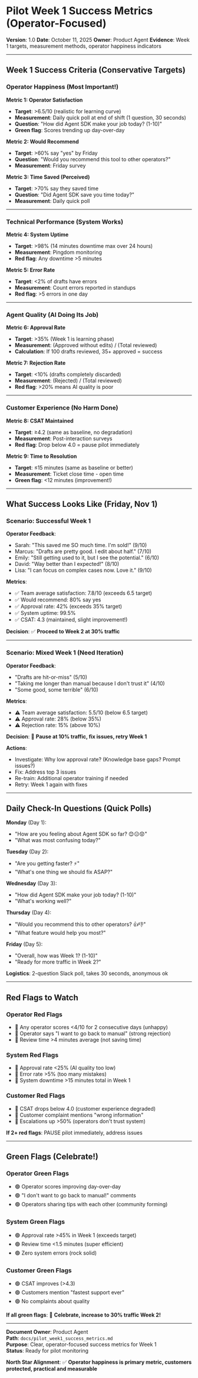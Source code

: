 # Pilot Week 1 Success Metrics (Operator-Focused)

**Version**: 1.0
**Date**: October 11, 2025
**Owner**: Product Agent
**Evidence**: Week 1 targets, measurement methods, operator happiness indicators

---

## Week 1 Success Criteria (Conservative Targets)

### Operator Happiness (Most Important!)

**Metric 1: Operator Satisfaction**
- **Target**: >6.5/10 (realistic for learning curve)
- **Measurement**: Daily quick poll at end of shift (1 question, 30 seconds)
- **Question**: "How did Agent SDK make your job today? (1-10)"
- **Green flag**: Scores trending up day-over-day

**Metric 2: Would Recommend**
- **Target**: >60% say "yes" by Friday
- **Question**: "Would you recommend this tool to other operators?"
- **Measurement**: Friday survey

**Metric 3: Time Saved (Perceived)**
- **Target**: >70% say they saved time
- **Question**: "Did Agent SDK save you time today?"
- **Measurement**: Daily quick poll

---

### Technical Performance (System Works)

**Metric 4: System Uptime**
- **Target**: >98% (14 minutes downtime max over 24 hours)
- **Measurement**: Pingdom monitoring
- **Red flag**: Any downtime >5 minutes

**Metric 5: Error Rate**
- **Target**: <2% of drafts have errors
- **Measurement**: Count errors reported in standups
- **Red flag**: >5 errors in one day

---

### Agent Quality (AI Doing Its Job)

**Metric 6: Approval Rate**
- **Target**: >35% (Week 1 is learning phase)
- **Measurement**: (Approved without edits) / (Total reviewed)
- **Calculation**: If 100 drafts reviewed, 35+ approved = success

**Metric 7: Rejection Rate**
- **Target**: <10% (drafts completely discarded)
- **Measurement**: (Rejected) / (Total reviewed)
- **Red flag**: >20% means AI quality is poor

---

### Customer Experience (No Harm Done)

**Metric 8: CSAT Maintained**
- **Target**: ≥4.2 (same as baseline, no degradation)
- **Measurement**: Post-interaction surveys
- **Red flag**: Drop below 4.0 = pause pilot immediately

**Metric 9: Time to Resolution**
- **Target**: ≤15 minutes (same as baseline or better)
- **Measurement**: Ticket close time - open time
- **Green flag**: <12 minutes (improvement!)

---

## What Success Looks Like (Friday, Nov 1)

### Scenario: Successful Week 1

**Operator Feedback**:
- Sarah: "This saved me SO much time. I'm sold!" (9/10)
- Marcus: "Drafts are pretty good. I edit about half." (7/10)
- Emily: "Still getting used to it, but I see the potential." (6/10)
- David: "Way better than I expected!" (8/10)
- Lisa: "I can focus on complex cases now. Love it." (9/10)

**Metrics**:
- ✅ Team average satisfaction: 7.8/10 (exceeds 6.5 target)
- ✅ Would recommend: 80% say yes
- ✅ Approval rate: 42% (exceeds 35% target)
- ✅ System uptime: 99.5%
- ✅ CSAT: 4.3 (maintained, slight improvement!)

**Decision**: ✅ **Proceed to Week 2 at 30% traffic**

---

### Scenario: Mixed Week 1 (Need Iteration)

**Operator Feedback**:
- "Drafts are hit-or-miss" (5/10)
- "Taking me longer than manual because I don't trust it" (4/10)
- "Some good, some terrible" (6/10)

**Metrics**:
- ⚠️ Team average satisfaction: 5.5/10 (below 6.5 target)
- ⚠️ Approval rate: 28% (below 35%)
- ⚠️ Rejection rate: 15% (above 10%)

**Decision**: 🔄 **Pause at 10% traffic, fix issues, retry Week 1**

**Actions**:
- Investigate: Why low approval rate? (Knowledge base gaps? Prompt issues?)
- Fix: Address top 3 issues
- Re-train: Additional operator training if needed
- Retry: Week 1 again with fixes

---

## Daily Check-In Questions (Quick Polls)

**Monday** (Day 1):
- "How are you feeling about Agent SDK so far? 😊😐😟"
- "What was most confusing today?"

**Tuesday** (Day 2):
- "Are you getting faster? ⚡"
- "What's one thing we should fix ASAP?"

**Wednesday** (Day 3):
- "How did Agent SDK make your job today? (1-10)"
- "What's working well?"

**Thursday** (Day 4):
- "Would you recommend this to other operators? 👍👎"
- "What feature would help you most?"

**Friday** (Day 5):
- "Overall, how was Week 1? (1-10)"
- "Ready for more traffic in Week 2?"

**Logistics**: 2-question Slack poll, takes 30 seconds, anonymous ok

---

## Red Flags to Watch

### Operator Red Flags
- 🚩 Any operator scores <4/10 for 2 consecutive days (unhappy)
- 🚩 Operator says "I want to go back to manual" (strong rejection)
- 🚩 Review time >4 minutes average (not saving time)

### System Red Flags
- 🚩 Approval rate <25% (AI quality too low)
- 🚩 Error rate >5% (too many mistakes)
- 🚩 System downtime >15 minutes total in Week 1

### Customer Red Flags
- 🚩 CSAT drops below 4.0 (customer experience degraded)
- 🚩 Customer complaint mentions "wrong information"
- 🚩 Escalations up >50% (operators don't trust system)

**If 2+ red flags**: PAUSE pilot immediately, address issues

---

## Green Flags (Celebrate!)

### Operator Green Flags
- 🟢 Operator scores improving day-over-day
- 🟢 "I don't want to go back to manual!" comments
- 🟢 Operators sharing tips with each other (community forming)

### System Green Flags
- 🟢 Approval rate >45% in Week 1 (exceeds target)
- 🟢 Review time <1.5 minutes (super efficient)
- 🟢 Zero system errors (rock solid)

### Customer Green Flags
- 🟢 CSAT improves (>4.3)
- 🟢 Customers mention "fastest support ever"
- 🟢 No complaints about quality

**If all green flags**: 🎉 **Celebrate, increase to 30% traffic Week 2!**

---

**Document Owner**: Product Agent  
**Path**: `docs/pilot_week1_success_metrics.md`  
**Purpose**: Clear, operator-focused success metrics for Week 1  
**Status**: Ready for pilot monitoring  

**North Star Alignment**: ✅ **Operator happiness is primary metric, customers protected, practical and measurable**

